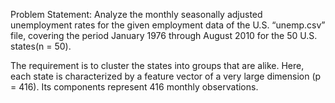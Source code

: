 Problem Statement: Analyze the monthly seasonally adjusted unemployment rates for the given employment data of the U.S. “unemp.csv” file,
covering the period January 1976 through August 2010 for the 50 U.S. states(n = 50). 

The requirement is to cluster the states into groups that are alike. Here, each state is characterized by a feature vector of a very 
large dimension (p = 416). Its components represent 416 monthly observations. 
